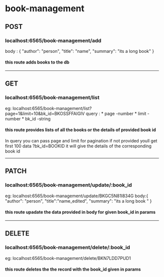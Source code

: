 # book-management

##  POST
### localhost:6565/book-management/add
body :
{
    "author": "person",
    "title": "name",
    "summary": "its a long book"
}

#### this route adds books to the db 

--------------------------------------------------------------------------------------------------------------
##  GET
### localhost:6565/book-management/list
eg: localhost:6565/book-management/list?page=1&limit=10&bk_id=BKOSSFFAIGIV
query :
    * page -number
    * limit -number
    * bk_id -string

#### this route provides lists of all the books or the details of provided book id
In query you can pass page and limit for pagination if not provided youll get first 100 data
?bk_id=BOOKID it will give the details of the corresponding book id

--------------------------------------------------------------------------------------------------------------
##  PATCH
### localhost:6565/book-management/update/:book_id
eg: localhost:6565/book-management/update/BKGC5N81I834G
body:{
    "author": "person",
    "title":"name_edited",
    "summary": "its a long book "
}

#### this route upadate the data provided in body for given book_id in params

--------------------------------------------------------------------------------------------------------------
##  DELETE
### localhost:6565/book-management/delete/:book_id
eg: localhost:6565/book-management/delete/BKN7LDD7PUD1

#### this route deletes the the record with the book_id given in params